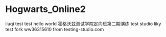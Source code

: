 # Hogwarts_Online2
liuqi test
test hello world
霍格沃兹测试学院定向班第二期演练
test studio
liky test fork
ww36315610
from testing-studio.com
